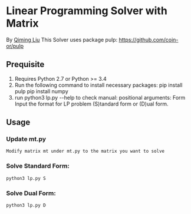 # Linear Programming Solver with Matrix

By [Qiming Liu](https://www.linkedin.com/in/qliu0831)
This Solver uses package pulp: https://github.com/coin-or/pulp

## Prequisite
1. Requires Python 2.7 or Python >= 3.4 
2. Run the following command to install necessary packages:
    pip install pulp
    pip install numpy
3. run python3 lp.py --help to check manual:
    positional arguments:
    Form        Input the format for LP problem (S)tandard form or (D)ual form.

## Usage
### Update mt.py
```
Modify matrix mt under mt.py to the matrix you want to solve
```
### Solve Standard Form:
```
python3 lp.py S
```

### Solve Dual Form:
```
python3 lp.py D
```
